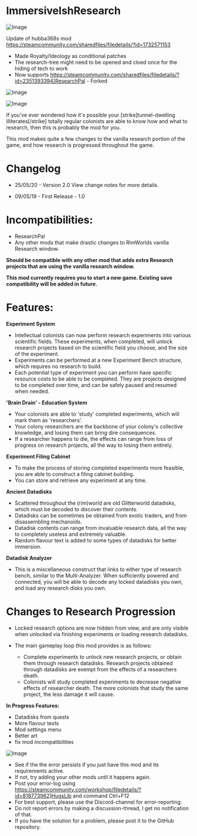 # ImmersiveIshResearch

![Image](https://i.imgur.com/buuPQel.png)

Update of hubba368s mod
https://steamcommunity.com/sharedfiles/filedetails/?id=1732571153

- Made Royalty/Ideology as conditional patches
- The research-tree might need to be opened and cloed once for the hiding of tech to work
- Now supports https://steamcommunity.com/sharedfiles/filedetails/?id=2351393394]ResearchPal - Forked

![Image](https://i.imgur.com/pufA0kM.png)

	
![Image](https://i.imgur.com/Z4GOv8H.png)

If you've ever wondered how it's possible your [strike]tunnel-dwelling illiterates[/strike] totally regular colonists are able to know how and what to research, then this is probably the mod for you.

This mod makes quite a few changes to the vanilla research portion of the game, and how research is progressed throughout the game.

# Changelog

- 25/05/20 - Version 2.0
  View change notes for more details.

- 09/05/19 - First Release - 1.0

# Incompatibilities:

- ResearchPal
- Any other mods that make drastic changes to RimWorlds vanilla Research window.

**Should be compatible with any other mod that adds extra Research projects that are using the vanilla research window.**

**This mod currently requires you to start a new game. Existing save compatibility will be added in future.**

# Features:


**Experiment System**


- Intellectual colonists can now perform research experiments into various scientific fields. These experiments, when completed, will unlock research projects based on the scientific field you choose, and the size of the experiment.
- Experiments can be performed at a new Experiment Bench structure, which requires no research to build.
- Each potential type of experiment you can perform have specific resource costs to be able to be completed. They are projects designed to be completed over time, and can be safely paused and resumed when needed.



**'Brain Drain' - Education System**


- Your colonists are able to 'study' completed experiments, which will mark them as 'researchers'.
- Your colony researchers are the backbone of your colony's collective knowledge, and losing them can bring dire consequences.
- If a researcher happens to die, the effects can range from loss of progress on research projects, all the way to losing them entirely.



**Experiment Filing Cabinet**


- To make the process of storing completed experiments more feasible, you are able to construct a filing cabinet building.
- You can store and retrieve any experiment at any time.



**Ancient Datadisks**


- Scattered throughout the (rim)world are old Glitterworld datadisks, which must be decoded to discover their contents.
- Datadisks can be sometimes be obtained from exotic traders, and from disassembling mechanoids.
- Datadisk contents can range from invaluable research data, all the way to completely useless and extremely valuable.
- Random flavour text is added to some types of datadisks for better immersion.



**Datadisk Analyzer**


- This is a miscellaneous construct that links to either type of research bench, similar to the Multi-Analyzer. When sufficiently powered and connected, you will be able to decode any locked datadisks you own, and load any research disks you own.



# Changes to Research Progression



- Locked research options are now hidden from view, and are only visible when unlocked via finishing experiments or loading research datadisks.

- The main gameplay loop this mod provides is as follows:
	- Complete experiments to unlock new research projects, or obtain them through research datadisks. Research projects obtained through datadisks are exempt from the effects of a researchers death.
	- Colonists will study completed experiments to decrease negative effects of researcher death. The more colonists that study the same project, the less damage it will cause.



**In Progress Features:**


- Datadisks from quests
- More flavour texts
- Mod settings menu
- Better art
- fix mod incompatibilities



![Image](https://i.imgur.com/PwoNOj4.png)



-  See if the the error persists if you just have this mod and its requirements active.
-  If not, try adding your other mods until it happens again.
-  Post your error-log using https://steamcommunity.com/workshop/filedetails/?id=818773962]HugsLib and command Ctrl+F12
-  For best support, please use the Discord-channel for error-reporting.
-  Do not report errors by making a discussion-thread, I get no notification of that.
-  If you have the solution for a problem, please post it to the GitHub repository.



